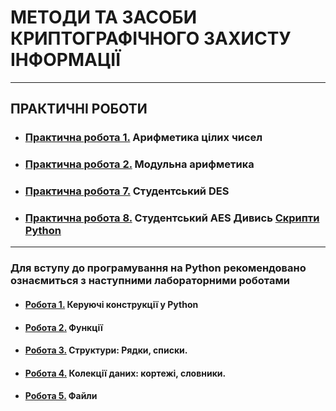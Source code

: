 # **МЕТОДИ ТА ЗАСОБИ КРИПТОГРАФІЧНОГО ЗАХИСТУ ІНФОРМАЦІЇ**
***
## **ПРАКТИЧНІ РОБОТИ**
- ### [**Практична робота 1.**](CIB_2022_Prackt_01_.pdf) **Арифметика цілих чисел**
- ### [**Практична робота 2.**](CIB_2022_Prackt_02_.pdf) **Модульна арифметика**
- ### [**Практична робота 7.**](CIB_2022_Prackt_07_.pdf) **Студентський DES**
- ### [**Практична робота 8.**](CIB_2022_Prackt_08_.pdf) **Студентський AES** Дивись [**Скрипти Python**](/Jupyter_Notebooks/CIB_2022_Prackt_08_Functions.md)



***
### **Для вступу до програмування на Python рекомендовано ознаємиться з наступними лабораторними роботами**
- #### [**Робота 1.**](/2_PRACKT/Python/Lab_01_Python.pdf) **Керуючі конструкції у Python**
- #### [**Робота 2.**](/2_PRACKT/Python/Lab_02_Python.pdf) **Функції**
- #### [**Робота 3.**](/2_PRACKT/Python/Lab_03_Python.pdf) **Структури: Рядки, списки.**
- #### [**Робота 4.**](/2_PRACKT/Python/Lab_04_Python.pdf) **Колекції даних: кортежі, словники.**
- #### [**Робота 5.**](/2_PRACKT/Python/Lab_05_Python.pdf) **Файли**
